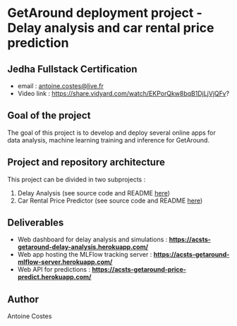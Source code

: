 # GetAround deployment project - Delay analysis and car rental price prediction

## Jedha Fullstack Certification

- email : antoine.costes@live.fr
- Video link : https://share.vidyard.com/watch/EKPorQkw8bqB1DjLjVjQFv?

## Goal of the project

The goal of this project is to develop and deploy several online apps for data analysis, machine learning training and inference for GetAround.  

## Project and repository architecture

This project can be divided in two subprojects : 
1. Delay Analysis (see source code and README [here](https://github.com/Acsts/Deployment--GetAround_delay_analysis_and_pricing_optimization/tree/main/delay_analysis))
2. Car Rental Price Predictor (see source code and README [here](https://github.com/Acsts/Deployment--GetAround_delay_analysis_and_pricing_optimization/tree/main/delay_analysis))

## Deliverables

- Web dashboard for delay analysis and simulations : **https://acsts-getaround-delay-analysis.herokuapp.com/**
- Web app hosting the MLFlow tracking server : **https://acsts-getaround-mlflow-server.herokuapp.com/**
- Web API for predictions : **https://acsts-getaround-price-predict.herokuapp.com/**

## Author

Antoine Costes
